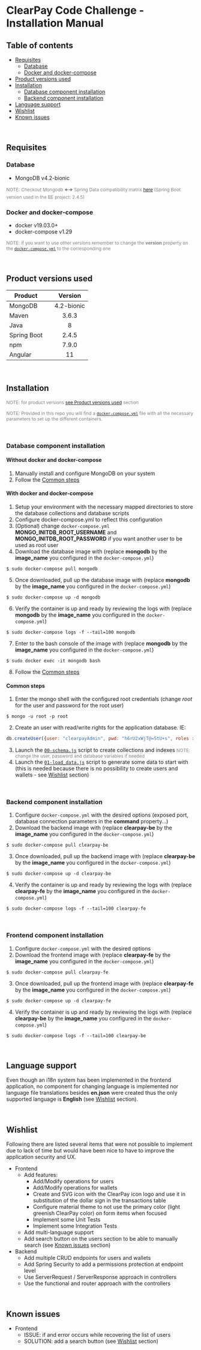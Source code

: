 # ClearPay Code Challenge - Installation Manual

## Table of contents

- [Requisites](#requisites)
  - [Database](#database)
  - [Docker and docker-compose](#docker-and-docker-compose)
- [Product versions used](#product-versions-used)
- [Installation](#installation)
  - [Database component installation](#database-component-installation)
  - [Backend component installation](#backend-component-installation)
- [Language support](#language-support)
- [Wishlist](#wishlist)
- [Known issues](#known-issues)

<br/>

## Requisites

### Database

- MongoDB v4.2-bionic

<span style="font-size: 12px; color: gray;">NOTE: Checkout Mongodb 🠈🠊 Spring Data compatibility matrix [here](https://docs.spring.io/spring-data/mongodb/docs/current/reference/html/#compatibility.matrix)
(Spring Boot version used in the BE project: 2.4.5)</span>

### Docker and docker-compose

- docker v19.03.0+
- docker-compose v1.29

<span style="font-size: 12px; color: gray;">NOTE: if you want to use other versions remember to change the **version** property on the [`docker-compose.yml`](docker/docker-compose.yml) to the corresponding one</span>

<br/>

## Product versions used

  | Product | | Version |
  |---|---|:-:|
  | MongoDB | | 4.2-bionic
  | Maven | | 3.6.3 |
  | Java | | 8 |
  | Spring Boot | | 2.4.5 |
  | npm | | 7.9.0 |
  | Angular | | 11 |

<br/>

## Installation

<span style="font-size: 12px; color: gray;">NOTE: for product versions [see Product versions used](#product-versions-used) section</span>

<span style="font-size: 12px; color: gray;">NOTE: Provided in this repo you will find a [`docker-compose.yml`](docker/docker-compose.yml) file with all the necessary parameters to set up the different containers.</span>

<br/>

### Database component installation

#### Without docker and docker-compose

1. Manually install and configure MongoDB on your system
2. Follow the [Common steps](#common-steps)

#### With docker and docker-compose

1. Setup your environment with the necessary mapped directories to store the database collections and database scripts
2. Configure docker-compose.yml to reflect this configuration
3. (Optional) change `docker-compose.yml` **MONGO_INITDB_ROOT_USERNAME** and **MONGO_INITDB_ROOT_PASSWORD** if you want another user to be used as root user
4. Download the database image with (replace **mongodb** by the **image_name** you configured in the `docker-compose.yml`)

```console
$ sudo docker-compose pull mongodb
```

5. Once downloaded, pull up the database image with (replace **mongodb** by the **image_name** you configured in the `docker-compose.yml`)

```console
$ sudo docker-compose up -d mongodb
```

6. Verify the container is up and ready by reviewing the logs with (replace **mongodb** by the **image_name** you configured in the `docker-compose.yml`)

```console
$ sudo docker-compose logs -f --tail=100 mongodb
```

7. Enter to the bash console of the image with (replace **mongodb** by the **image_name** you configured in the `docker-compose.yml`)

```console
$ sudo docker exec -it mongodb bash
```

8. Follow the [Common steps](#common-steps)

#### Common steps

1. Enter the mongo shell with the configured root credentials (change *root* for the user and password for the root user)

```console
$ mongo -u root -p root
```

2. Create an user with read/write rights for the application database. IE:

```javascript
db.createUser({user: "clearpayAdmin", pwd: "h6rU2xWjT@=StU+s", roles : [{role: "readWrite", db: "clearpay"}]});
```

3. Launch the [`00-schema.js`](/scripts/00-schema.js) script to create collections and indexes <span style="font-size: 12px; color: gray;">NOTE: change the user, password and database variables if needed</span>
4. Launch the [`01-load_data.js`](/scripts/01-load_data.js) script to generate some data to start with (this is needed because there is no possibility to create users and wallets - see [Wishlist](#wishlist) section)

<br/>

### Backend component installation

1. Configure `docker-compose.yml` with the desired options (exposed port, database connection parameters in the **command** property...)
2. Download the backend image with (replace **clearpay-be** by the **image_name** you configured in the `docker-compose.yml`)

``` console
$ sudo docker-compose pull clearpay-be
```

3. Once downloaded, pull up the backend image with (replace **clearpay-be** by the **image_name** you configured in the `docker-compose.yml`)

```console
$ sudo docker-compose up -d clearpay-be
```

4. Verify the container is up and ready by reviewing the logs with (replace **clearpay-fe** by the **image_name** you configured in the `docker-compose.yml`)

```console
$ sudo docker-compose logs -f --tail=100 clearpay-fe
```

<br/>

### Frontend component installation

1. Configure `docker-compose.yml` with the desired options
2. Download the frontend image with (replace **clearpay-fe** by the **image_name** you configured in the `docker-compose.yml`)

```console
$ sudo docker-compose pull clearpay-fe
```

3. Once downloaded, pull up the frontend image with (replace **clearpay-fe** by the **image_name** you configured in the `docker-compose.yml`)

```console
$ sudo docker-compose up -d clearpay-fe
```

4. Verify the container is up and ready by reviewing the logs with (replace **clearpay-be** by the **image_name** you configured in the `docker-compose.yml`)

```
$ sudo docker-compose logs -f --tail=100 clearpay-be
```

<br/>

## Language support

Even though an i18n system has been implemented in the frontend application, no component for changing language is implemented nor language file translations besides **en.json** were created thus the only supported language is **English** (see [Wishlist](#wishlist) section).

<br/>

## Wishlist

Following there are listed several items that were not possible to implement due to lack of time but would have been nice to have to improve the application security and UX.

- Frontend
  - Add features:
    - Add/Modify operations for users
    - Add/Modify operations for wallets
    - Create and SVG icon with the ClearPay icon logo and use it in substitution of the dollar sign in the transactions table
    - Configure material theme to not use the primary color (light greenish ClearPay color) on form items when focused
    - Implement some Unit Tests
    - Implement some Integration Tests
  - Add multi-language support
  - Add search button on the users section to be able to manually search (see [Known issues](#known-issues) section)
- Backend
  - Add multiple CRUD endpoints for users and wallets
  - Add Spring Security to add a permissions protection at endpoint level
  - Use ServerRequest / ServerResponse approach in controllers
  - Use the functional and router approach with the controllers

<br/>

## Known issues

- Frontend
  - ISSUE: if and error occurs while recovering the list of users
  - SOLUTION: add a search button (see [Wishlist](#wishlist) section)